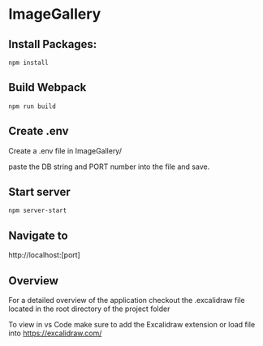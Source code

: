 # ImageGallery

## Install Packages:
```npm install```

## Build Webpack
```npm run build```

## Create .env 
Create a .env file in ImageGallery/

paste the DB string and PORT number into the file and save.

## Start server 
```npm server-start```

## Navigate to 
 http://localhost:[port]

## Overview 
For a detailed overview of the application checkout the .excalidraw file 
located in the root directory of the project folder

To view in vs Code make sure to add the Excalidraw extension 
or load file into https://excalidraw.com/
